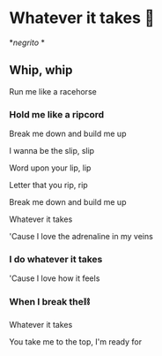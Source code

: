 # Whatever it takes :horse_racing:



 







 **negrito* *



##  Whip, whip

Run me like a racehorse

### Hold me like a ripcord

Break me down and build me up

I wanna be the slip, slip

Word upon your lip, lip

Letter that you rip, rip

Break me down and build me up

Whatever it takes

'Cause I love the adrenaline in my veins

###  I do whatever it takes

'Cause I love how it feels

### When I break the:chains:

Whatever it takes

You take me to the top, I'm ready for







